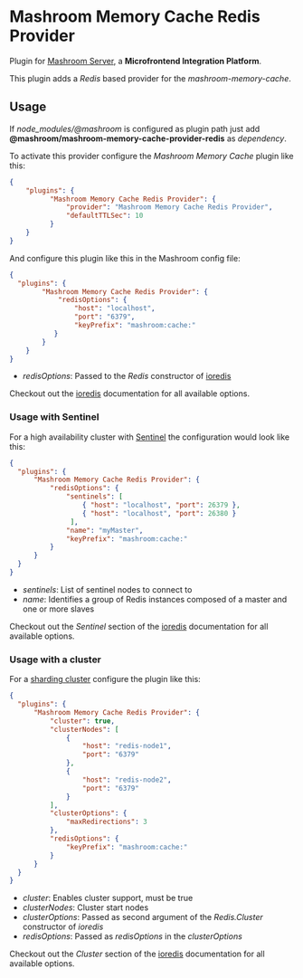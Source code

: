 
# Mashroom Memory Cache Redis Provider

Plugin for [Mashroom Server](https://www.mashroom-server.com), a **Microfrontend Integration Platform**.

This plugin adds a *Redis* based provider for the *mashroom-memory-cache*.

## Usage

If *node_modules/@mashroom* is configured as plugin path just add **@mashroom/mashroom-memory-cache-provider-redis** as *dependency*.

To activate this provider configure the _Mashroom Memory Cache_ plugin like this:

```json
{
    "plugins": {
          "Mashroom Memory Cache Redis Provider": {
              "provider": "Mashroom Memory Cache Redis Provider",
              "defaultTTLSec": 10
          }
    }
}
```

And configure this plugin like this in the Mashroom config file:

```json
{
  "plugins": {
        "Mashroom Memory Cache Redis Provider": {
            "redisOptions": {
                "host": "localhost",
                "port": "6379",
                "keyPrefix": "mashroom:cache:"
           }
        }
    }
}
```

* *redisOptions*: Passed to the *Redis* constructor of [ioredis](https://github.com/luin/ioredis)

Checkout out the [ioredis](https://github.com/luin/ioredis) documentation for all available options.

### Usage with Sentinel

For a high availability cluster with [Sentinel](https://redis.io/topics/sentinel) the configuration would look like this:

```json
{
  "plugins": {
      "Mashroom Memory Cache Redis Provider": {
          "redisOptions": {
              "sentinels": [
                  { "host": "localhost", "port": 26379 },
                  { "host": "localhost", "port": 26380 }
               ],
              "name": "myMaster",
              "keyPrefix": "mashroom:cache:"
          }
      }
  }
}
```

* *sentinels*: List of sentinel nodes to connect to
* *name*: Identifies a group of Redis instances composed of a master and one or more slaves

Checkout out the *Sentinel* section of the [ioredis](https://github.com/luin/ioredis) documentation for all available options.

### Usage with a cluster

For a [sharding cluster](https://redis.io/topics/cluster-spec) configure the plugin like this:

```json
{
  "plugins": {
      "Mashroom Memory Cache Redis Provider": {
          "cluster": true,
          "clusterNodes": [
              {
                  "host": "redis-node1",
                  "port": "6379"
              },
              {
                  "host": "redis-node2",
                  "port": "6379"
              }
          ],
          "clusterOptions": {
              "maxRedirections": 3
          },
          "redisOptions": {
              "keyPrefix": "mashroom:cache:"
          }
      }
  }
}
```

* *cluster*: Enables cluster support, must be true
* *clusterNodes*: Cluster start nodes
* *clusterOptions*: Passed as second argument of the *Redis.Cluster* constructor of *ioredis*
* *redisOptions*: Passed as *redisOptions* in the *clusterOptions*

Checkout out the *Cluster* section of the [ioredis](https://github.com/luin/ioredis) documentation for all available options.
